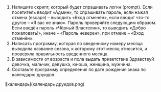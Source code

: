 1. Напишите скрипт, который будет спрашивать логин (prompt).
	Если посетитель вводит «Админ», то спрашивать пароль, если нажал отмена (escape) – выводить «Вход отменён», если вводит что-то другое – «Я вас не знаю».
	Пароль проверяйте следующим образом. Если введён пароль «Чёрный Властелин», то выводить «Добро пожаловать!», иначе – «Пароль неверен», при отмене – «Вход отменён».
2. Написать программу, которая по введенному номеру месяца выводила название сезона, к которому этот месяц относится, и проверяла правильность введенного месяца.
3. В зависимости от возраста и пола выдать приветствие Здравствуй девочка, мальчик, девушка, юноша, женщина, мужчина. 
4. Составьте программу определения по дате рождения знака по календарю друидов

![календарь](календарь друидов.png)
